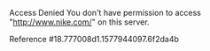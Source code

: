 Access Denied You don't have permission to access "http://www.nike.com/" on this server.

Reference #18.777008d1.1577944097.6f2da4b